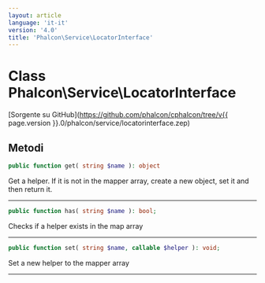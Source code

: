 ```yaml
---
layout: article
language: 'it-it'
version: '4.0'
title: 'Phalcon\Service\LocatorInterface'
---
```

# Class **Phalcon\Service\LocatorInterface**

[Sorgente su GitHub](https://github.com/phalcon/cphalcon/tree/v{{ page.version }}.0/phalcon/service/locatorinterface.zep)

## Metodi

```php
public function get( string $name ): object
```

Get a helper. If it is not in the mapper array, create a new object, set it and then return it.

* * *

```php
public function has( string $name ): bool;
```

Checks if a helper exists in the map array

* * *

```php
public function set( string $name, callable $helper ): void;
```

Set a new helper to the mapper array

* * *